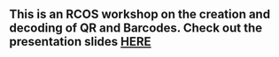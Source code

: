 ## This is an RCOS workshop on the creation and decoding of QR and Barcodes. Check out the presentation slides [HERE](https://docs.google.com/presentation/d/1GTITsLxBl4wlGBnL5qbVEyTtOw0LWMq3DpDwtkhjBqM/edit#slide=id.gf921ab7161_0_180)

